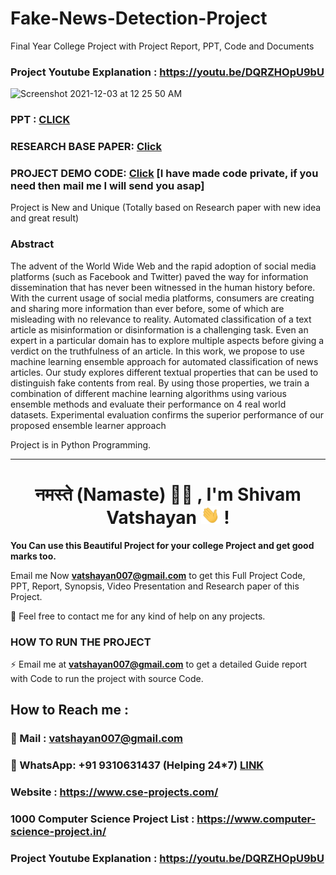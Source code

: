 # Fake-News-Detection-Project
Final Year College Project with Project Report, PPT, Code and Documents 

### Project Youtube Explanation : https://youtu.be/DQRZHOpU9bU

![Screenshot 2021-12-03 at 12 25 50 AM](https://user-images.githubusercontent.com/28294942/144485388-ab0cb531-51b8-457e-8984-f2a54aeb4ea3.png)

### PPT : [CLICK](https://docs.google.com/presentation/d/e/2PACX-1vRN-vXLHXot00PeBUpKUB_dnPci41lBuLDHj6cr5P7Zgza-MUIc7xiTt0eQZHQ-og-qOzBC1jhUG6uW/pub?start=true&loop=false&delayms=2000)

### RESEARCH BASE PAPER: [Click](https://www.hindawi.com/journals/complexity/2020/8885861/)

### PROJECT DEMO CODE: [Click](https://github.com/Vatshayan/Fake-News-Detection-Project/blob/main/fake_news_code_d.ipynb) [I have made code private, if you need then mail me I will send you asap]

Project is New and Unique (Totally based on Research paper with new idea and great result) 


### Abstract
The advent of the World Wide Web and the rapid adoption of social media platforms (such as Facebook and Twitter) paved the way for information dissemination that has never been witnessed in the human history before. With the current usage of social media platforms, consumers are creating and sharing more information than ever before, some of which are misleading with no relevance to reality. Automated classification of a text article as misinformation or disinformation is a challenging task. Even an expert in a particular domain has to explore multiple aspects before giving a verdict on the truthfulness of an article. In this work, we propose to use machine learning ensemble approach for automated classification of news articles. Our study explores different textual properties that can be used to distinguish fake contents from real. By using those properties, we train a combination of different machine learning algorithms using various ensemble methods and evaluate their performance on 4 real world datasets. Experimental evaluation confirms the superior performance of our proposed ensemble learner approach 

Project is in Python Programming.

______________________________________________________________________________________________________________
<h1 align="center"> नमस्ते (Namaste) 🙏🏻 , I'm Shivam Vatshayan <img src="https://raw.githubusercontent.com/ABSphreak/ABSphreak/master/gifs/Hi.gif" width="30px"> ! </h1>

**You Can use this Beautiful Project for your college Project and get good marks too.**

Email me Now **vatshayan007@gmail.com** to get this Full Project Code, PPT, Report, Synopsis, Video Presentation and Research paper of this Project.

💌 Feel free to contact me for any kind of help on any projects.
 
### HOW TO RUN THE PROJECT
⚡ Email me at **vatshayan007@gmail.com** to get a detailed Guide report with Code to run the project with source Code.


## How to Reach me :

### 💬 Mail : vatshayan007@gmail.com 

### 💬 WhatsApp: **+91 9310631437** (Helping 24*7) **[LINK](https://wa.me/message/CHWN2AHCPMAZK1)** 

### Website : https://www.cse-projects.com/

### 1000 Computer Science Project List : https://www.computer-science-project.in/

### Project Youtube Explanation : https://youtu.be/DQRZHOpU9bU
